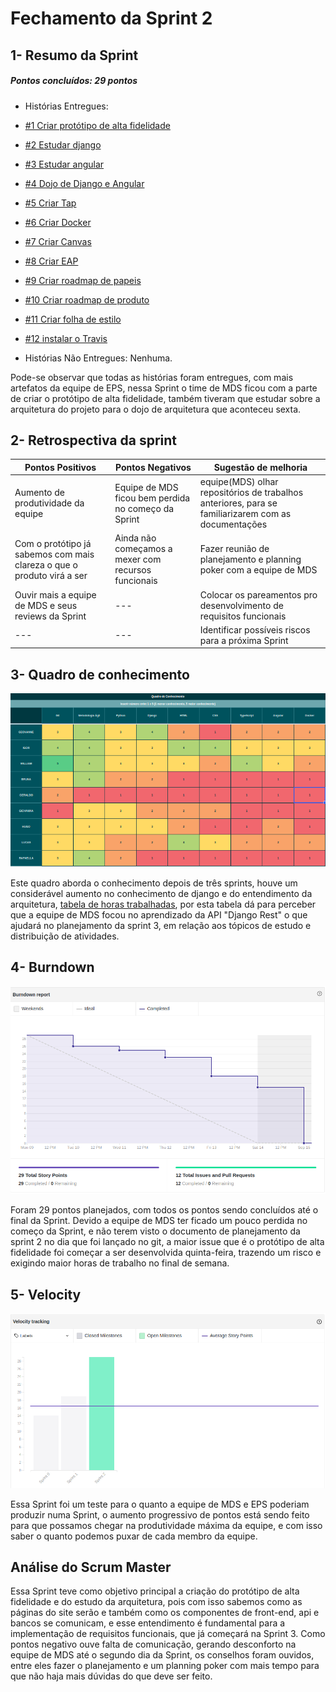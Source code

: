 # Fechamento da Sprint 2

## 1- Resumo da Sprint

##### Pontos concluídos: 29 pontos

- Histórias Entregues:

- [#1 Criar protótipo de alta fidelidade](https://github.com/fga-eps-mds/2019.2-FoodCare/issues/28)

- [#2 Estudar django](https://github.com/fga-eps-mds/2019.2-FoodCare/issues/30)

- [#3 Estudar angular](https://github.com/fga-eps-mds/2019.2-FoodCare/issues/30)

- [#4 Dojo de Django e Angular](https://github.com/fga-eps-mds/2019.2-FoodCare/issues/30)

- [#5 Criar Tap](https://github.com/fga-eps-mds/2019.2-FoodCare/issues/16)

- [#6 Criar Docker](https://github.com/fga-eps-mds/2019.2-FoodCare/issues/27)

- [#7 Criar Canvas](https://github.com/fga-eps-mds/2019.2-FoodCare/issues/22)

- [#8 Criar EAP](https://github.com/fga-eps-mds/2019.2-FoodCare/issues/24)

- [#9 Criar roadmap de papeis](https://github.com/fga-eps-mds/2019.2-FoodCare/issues/26)

- [#10 Criar roadmap de produto](https://github.com/fga-eps-mds/2019.2-FoodCare/issues/25)

- [#11 Criar folha de estilo](https://github.com/fga-eps-mds/2019.2-FoodCare/issues/29)

- [#12 instalar o Travis](https://github.com/fga-eps-mds/2019.2-FoodCare/issues/31)

- Histórias Não Entregues:
Nenhuma.

Pode-se observar que todas as histórias foram entregues, com mais artefatos da equipe de EPS, nessa Sprint o time de MDS ficou com a parte de criar o protótipo de alta fidelidade, também tiveram que estudar sobre a arquitetura do projeto para o dojo de arquitetura que aconteceu sexta.

## 2- Retrospectiva da sprint
|**Pontos Positivos**|**Pontos Negativos**|**Sugestão de melhoria**|
|---|---|---|
|Aumento de produtividade da equipe|Equipe de MDS ficou bem perdida no começo da Sprint|equipe(MDS) olhar repositórios de trabalhos anteriores, para se familiarizarem com as documentações|
|Com o protótipo já sabemos com mais clareza o que o produto virá a ser|Ainda não começamos a mexer com recursos funcionais|Fazer reunião de planejamento e planning poker com a equipe de MDS |
|Ouvir mais a equipe de MDS e seus reviews da Sprint|---|Colocar os pareamentos pro desenvolvimento de requisitos funcionais|
|---|---|Identificar possíveis riscos para a próxima Sprint|

## 3- Quadro de conhecimento
![Quadro de conhecimento](img2/conhecimento_2.png)

Este quadro aborda o conhecimento depois de três sprints, houve um considerável aumento no conhecimento de django e do entendimento da arquitetura, [tabela de horas trabalhadas](https://docs.google.com/spreadsheets/d/1NrR6Oh-tJsaAimDdOja_gvTsL-g2F_3fklMY8SX_2AQ/edit#gid=644793269), por esta tabela dá para perceber que a equipe de MDS focou no aprendizado da API "Django Rest" o que ajudará no planejamento da sprint 3, em relação aos tópicos de estudo e distribuição de atividades.

## 4- Burndown
![Burndown](img2/burndown_2.png)

Foram 29 pontos planejados, com todos os pontos sendo concluídos até o final da Sprint. Devido a equipe de MDS ter ficado um pouco perdida no começo da Sprint, e não terem visto o documento de planejamento da sprint 2 no dia que foi lançado no git, a maior issue que é o protótipo de alta fidelidade foi começar a ser desenvolvida quinta-feira, trazendo um risco e exigindo maior horas de trabalho no final de semana.

## 5- Velocity
![Velocity](img2/velocity_2.png)

Essa Sprint foi um teste para o quanto a equipe de MDS e EPS poderiam produzir numa Sprint, o aumento progressivo de pontos está sendo feito para que possamos chegar na produtividade máxima da equipe, e com isso saber o quanto podemos puxar de cada membro da equipe.

## Análise do Scrum Master

Essa Sprint teve como objetivo principal a criação do protótipo de alta fidelidade e do estudo da arquitetura, pois com isso sabemos como as páginas do site serão e também como os componentes de front-end, api e bancos se comunicam, e esse entendimento é fundamental para a implementação de requisitos funcionais, que já começará na Sprint 3. Como pontos negativo ouve falta de comunicação, gerando desconforto na equipe de MDS até o segundo dia da Sprint, os conselhos foram ouvidos, entre eles fazer o planejamento e um planning poker com mais tempo para que não haja mais dúvidas do que deve ser feito.
